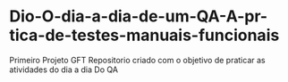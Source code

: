 # Dio-O-dia-a-dia-de-um-QA-A-pr-tica-de-testes-manuais-funcionais
Primeiro Projeto GFT
Repositorio criado  com o objetivo de praticar  as atividades do dia a dia Do QA
